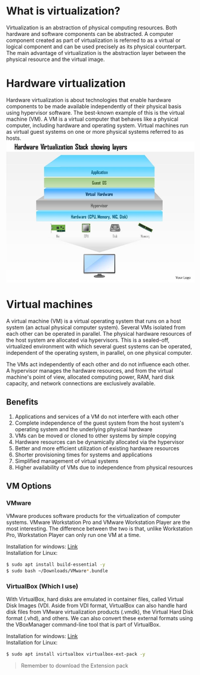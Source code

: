 # What is virtualization?
Virtualization is an abstraction of physical computing resources. Both hardware and software components can be abstracted. A computer component created as part of virtualization is referred to as a virtual or logical component and can be used precisely as its physical counterpart. The main advantage of virtualization is the abstraction layer between the physical resource and the virtual image.

# Hardware virtualization
Hardware virtualization is about technologies that enable hardware components to be made available independently of their physical basis using hypervisor software. The best-known example of this is the virtual machine (VM). A VM is a virtual computer that behaves like a physical computer, including hardware and operating system. Virtual machines run as virtual guest systems on one or more physical systems referred to as hosts.
![Hardware Virtualization](../../Images/Hardware-Virtualization.jpg)

# Virtual machines
A virtual machine (VM) is a virtual operating system that runs on a host system (an actual physical computer system). Several VMs isolated from each other can be operated in parallel. The physical hardware resources of the host system are allocated via hypervisors. This is a sealed-off, virtualized environment with which several guest systems can be operated, independent of the operating system, in parallel, on one physical computer. 

The VMs act independently of each other and do not influence each other. A hypervisor manages the hardware resources, and from the virtual machine's point of view, allocated computing power, RAM, hard disk capacity, and network connections are exclusively available.

## Benefits
1. Applications and services of a VM do not interfere with each other
2. Complete independence of the guest system from the host system's operating system and the underlying physical hardware
3. VMs can be moved or cloned to other systems by simple copying
4. Hardware resources can be dynamically allocated via the hypervisor
5. Better and more efficient utilization of existing hardware resources
6. Shorter provisioning times for systems and applications
7. Simplified management of virtual systems
8. Higher availability of VMs due to independence from physical resources

## VM Options
### VMware
VMware produces software products for the virtualization of computer systems. VMware Workstation Pro and VMware Workstation Player are the most interesting. The difference between the two is that, unlike Workstation Pro, Workstation Player can only run one VM at a time.

Installation for windows: [Link](https://www.vmware.com/products/workstation-pro/workstation-pro-evaluation.html)  
Installation for Linux:
```sh
$ sudo apt install build-essential -y
$ sudo bash ~/Downloads/VMware*.bundle
```
### VirtualBox (Which I use)
With VirtualBox, hard disks are emulated in container files, called Virtual Disk Images (VDI. Aside from VDI format, VirtualBox can also handle hard disk files from VMware virtualization products (.vmdk), the Virtual Hard Disk format (.vhd), and others. We can also convert these external formats using the VBoxManager command-line tool that is part of VirtualBox.


Installation for windows: [Link](https://www.virtualbox.org/wiki/Downloads)  
Installation for Linux:
```sh
$ sudo apt install virtualbox virtualbox-ext-pack -y
```

> Remember to download the Extension pack 